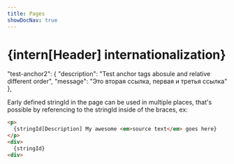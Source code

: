 ```yaml
---
title: Pages
showDocNav: true
---
```


# {intern[Header] internationalization}

  "test-anchor2": {
    "description": "Test anchor tags abosule and relative different order",
    "message": "Это <a2>вторая ссылка</a2>, <a1>первая</a1> и <a3>третья ссылка</a3>"
  },


Early defined stringId in the page can be used in multiple places, that's
possible by referencing to the stringId inside of the braces, ex:

```html
<p>
  {stringId[Description] My awesome <em>source text</em> goes here}
</p>
<div>
  {stringId}
<div>
```